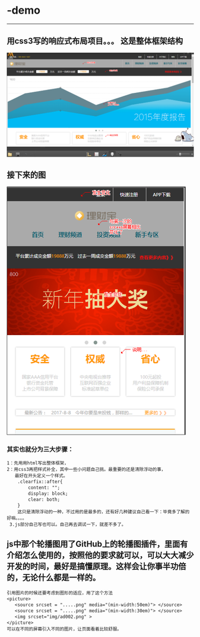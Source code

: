 # -demo
---
用css3写的响应式布局项目。。。
这是整体框架结构
---
![image](https://github.com/Siyunlongshuai/-demo/blob/master/img/%E5%93%8D%E5%BA%94%E5%BC%8F%E5%B8%83%E5%B1%80%E6%80%BB%E5%9B%BE.png)
## 接下来的图
![image](https://github.com/Siyunlongshuai/image/blob/master/%E5%9B%BE%E7%89%87/%E5%93%8D%E5%BA%94%E5%BC%8F%E5%B8%83%E5%B1%801.png)
### 其实也就分为三大步骤：
``` 
1：先用用html写出整体框架，
2：用css3再把样式补全，其中一些小问题自己挑。最重要的还是清除浮动的事，
   最好在开头定义一个样式。
    .clearfix::after{
        content: "";
        display: block;
        clear: both;
    }
    这只是清除浮动的一种，不过用的是最多的，还有好几种建议自己看一下：毕竟多了解的好嘛。。。。
 3.js部分自己写也可以。自己再去调试一下，就差不多了。
 ``` 
 ## js中那个轮播图用了GitHub上的轮播图插件，里面有介绍怎么使用的，按照他的要求就可以，可以大大减少开发的时间，最好是搞懂原理。这样会让你事半功倍的，无论什么都是一样的。
 ```
 引用图片的时候还要考虑到图形的适应，用了这个方法
 <picture>
    <source srcset = ".....png" media="(min-width:50em)"> </source>
    <source srcset = ".....png" media="(min-width:30em)"> </source>
    <img srcset="img/ad002.png" >
 </picture>
 可以在不同的屏幕引入不同的图片，让页面看着比较舒服。
 ```
 
